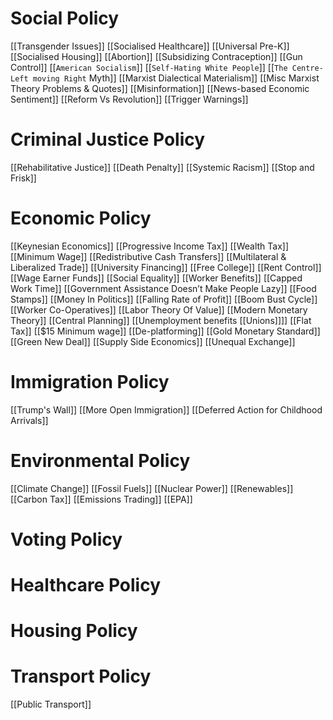 # Social Policy
[[Transgender Issues]]
[[Socialised Healthcare]]
[[Universal Pre-K]]
[[Socialised Housing]]
[[Abortion]]
[[Subsidizing Contraception]]
[[Gun Control]]
[[`American Socialism`]]
[[`Self-Hating White People`]]
[[`The Centre-Left moving Right` Myth]]
[[Marxist Dialectical Materialism]]
[[Misc Marxist Theory Problems & Quotes]]
[[Misinformation]]
[[News-based Economic Sentiment]]
[[Reform Vs Revolution]]
[[Trigger Warnings]]

# Criminal Justice Policy
[[Rehabilitative Justice]]
[[Death Penalty]]
[[Systemic Racism]]
[[Stop and Frisk]]
# Economic Policy
[[Keynesian Economics]]
[[Progressive Income Tax]]
[[Wealth Tax]]
[[Minimum Wage]]
[[Redistributive Cash Transfers]]
[[Multilateral & Liberalized Trade]]
[[University Financing]]
[[Free College]]
[[Rent Control]]
[[Wage Earner Funds]]
[[Social Equality]]
[[Worker Benefits]]
[[Capped Work Time]]
[[Government Assistance Doesn’t Make People Lazy]]
[[Food Stamps]]
[[Money In Politics]]
[[Falling Rate of Profit]]
[[Boom Bust Cycle]]
[[Worker Co-Operatives]]
[[Labor Theory Of Value]]
[[Modern Monetary Theory]]
[[Central Planning]]
[[Unemployment benefits
[[Unions]]]]
[[Flat Tax]]
[[$15 Minimum wage]]
[[De-platforming]]
[[Gold Monetary Standard]]
[[Green New Deal]]
[[Supply Side Economics]]
[[Unequal Exchange]]
# Immigration Policy
[[Trump's Wall]]
[[More Open Immigration]]
[[Deferred Action for Childhood Arrivals]]
# Environmental Policy
[[Climate Change]]
[[Fossil Fuels]]
[[Nuclear Power]]
[[Renewables]]
[[Carbon Tax]]
[[Emissions Trading]]
[[EPA]]
# Voting Policy
# Healthcare Policy
# Housing Policy
# Transport Policy
[[Public Transport]]